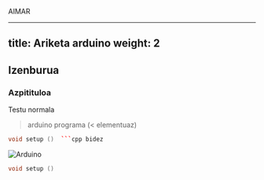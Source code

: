 AIMAR

---
title: Ariketa arduino
weight: 2
---

## Izenburua

### Azpitituloa

Testu normala



> arduino programa (< elementuaz)

```cpp
void setup ()  ```cpp bidez

```

![Arduino](https://cdn-tienda.bricogeek.com/2827-thickbox_default/arduino-uno.jpg)

```cpp
void setup ()
```





